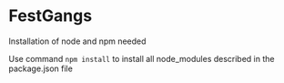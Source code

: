 # FestGangs

Installation of node and npm needed

Use command `npm install` to install all node_modules described in the package.json file